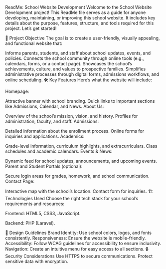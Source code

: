 ReadMe: School Website Development
Welcome to the School Website Development project! This ReadMe file serves as a guide for anyone developing, maintaining, or improving this school website. It includes key details about the purpose, features, structure, and tools required for this project. Let’s get started!

🎯 Project Objective
The goal is to create a user-friendly, visually appealing, and functional website that:

Informs parents, students, and staff about school updates, events, and policies.
Connects the school community through online tools (e.g., calendars, forms, or a contact page).
Showcases the school’s achievements, culture, and values to prospective families.
Simplifies administrative processes through digital forms, admissions workflows, and online scheduling.
🛠️ Key Features
Here’s what the website will include:

Homepage:

Attractive banner with school branding.
Quick links to important sections like Admissions, Calendar, and News.
About Us:

Overview of the school’s mission, vision, and history.
Profiles for administration, faculty, and staff.
Admissions:

Detailed information about the enrollment process.
Online forms for inquiries and applications.
Academics:

Grade-level information, curriculum highlights, and extracurriculars.
Class schedules and academic calendars.
Events & News:

Dynamic feed for school updates, announcements, and upcoming events.
Parent and Student Portals (optional):

Secure login areas for grades, homework, and school communication.
Contact Page:

Interactive map with the school’s location.
Contact form for inquiries.
🏗️ Technologies Used
Choose the right tech stack for your school’s requirements and resources:

Frontend:
HTML5, CSS3, JavaScript.

Backend:
PHP (Laravel).

🎨 Design Guidelines
Brand Identity: Use school colors, logos, and fonts consistently.
Responsiveness: Ensure the website is mobile-friendly.
Accessibility: Follow WCAG guidelines for accessibility to ensure inclusivity.
Navigation: Create an intuitive menu for easy access to all sections.
🔒 Security Considerations
Use HTTPS to secure communications.
Protect sensitive data with encryption.
